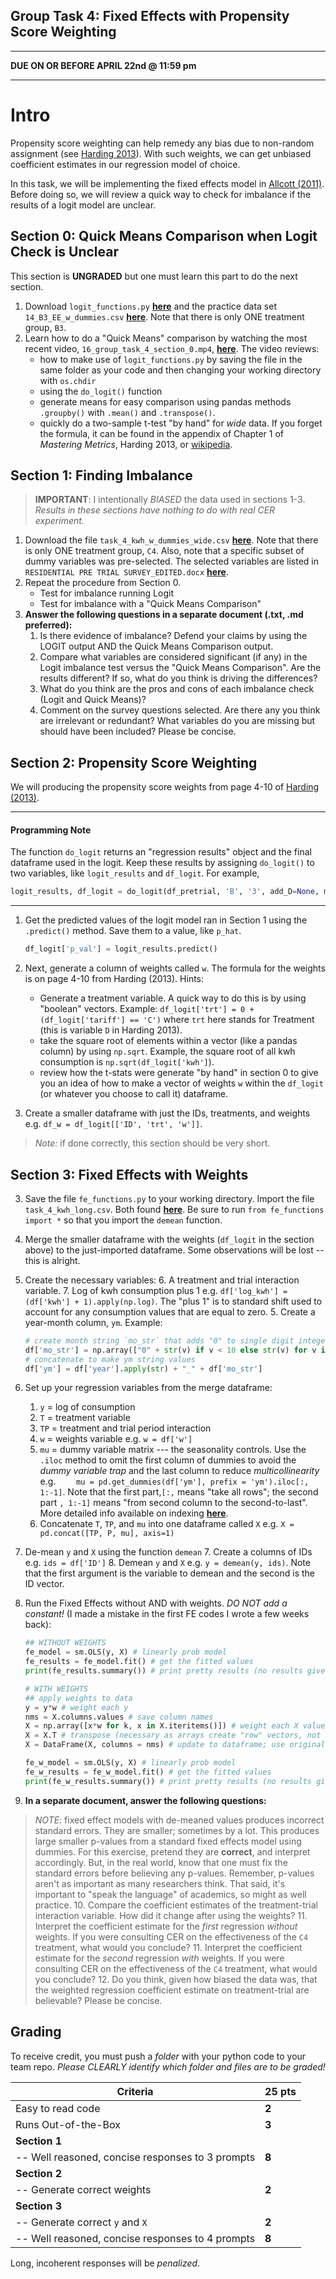 Group Task 4: Fixed Effects with Propensity Score Weighting
---

---

**DUE ON OR BEFORE APRIL 22nd @ 11:59 pm**

---

# Intro

Propensity score weighting can help remedy any bias due to non-random assignment  (see [Harding 2013][harding]). With such weights, we can get unbiased coefficient estimates in our regression model of choice.

In this task, we will be implementing the fixed effects model in [Allcott (2011)](https://files.nyu.edu/ha32/public/research/Allcott%202011%20JPubEc%20-%20Social%20Norms%20and%20Energy%20Conservation.pdf). Before doing so, we will review a quick way to check for imbalance if the results of a logit model are unclear.

## Section 0: Quick Means Comparison when Logit Check is Unclear

This section is **UNGRADED** but one must learn this part to do the next section.

1. Download `logit_functions.py` [**here**][1] and the practice data set `14_B3_EE_w_dummies.csv` [**here**][2]. Note that there is only ONE treatment group, `B3`.
2. Learn how to do a "Quick Means" comparison by watching the most recent video, `16_group_task_4_section_0.mp4`, [**here**][vid]. The video reviews:
	- how to make use of `logit_functions.py` by saving the file in the same folder as your code and then changing your working directory with `os.chdir`
	- using the `do_logit()` function
	- generate means for easy comparison using pandas methods `.groupby()` with `.mean()` and `.transpose()`.
	- quickly do a two-sample t-test "by hand" for *wide* data. If you forget the formula, it can be found in the appendix of Chapter 1 of *Mastering Metrics*, Harding 2013, or [wikipedia](http://en.wikipedia.org/wiki/Student%27s_t-test).

## Section 1: Finding Imbalance

>**IMPORTANT**: I intentionally *BIASED* the data used in sections 1-3. *Results in these sections have nothing to do with real CER experiment.*

1. Download the file `task_4_kwh_w_dummies_wide.csv` [**here**][2]. Note that there is only ONE treatment group, `C4`. Also, note that a specific subset of dummy variables was pre-selected. The selected variables are listed in `RESIDENTIAL PRE TRIAL SURVEY_EDITED.docx` [**here**][2].
2. Repeat the procedure from Section 0.
	- Test for imbalance running Logit
	- Test for imbalance with a "Quick Means Comparison"
3. **Answer the following questions in a separate document (.txt, .md preferred):**
	1. Is there evidence of imbalance? Defend your claims by using the LOGIT output AND the Quick Means Comparison output.
	2. Compare what variables are considered significant (if any) in the Logit imbalance test versus the "Quick Means Comparison". Are the results different? If so, what do you think is driving the differences?
	3. What do you think are the pros and cons of each imbalance check (Logit and Quick Means)?
	4. Comment on the survey questions selected. Are there any you think are irrelevant or redundant? What variables do you are missing but should have been included? Please be concise.

## Section 2: Propensity Score Weighting

We will producing the propensity score weights from page 4-10 of [Harding (2013)][harding].

---

#### Programming Note
The function `do_logit` returns an "regression results" object and the final dataframe used in the logit. Keep these results by assigning `do_logit()` to two variables, like `logit_results` and `df_logit`. For example,

```python
logit_results, df_logit = do_logit(df_pretrial, 'B', '3', add_D=None, mc=False)
```

---

1. Get the predicted values of the logit model ran in Section 1 using the `.predict()` method. Save them to a value, like `p_hat`.
	```python
	df_logit['p_val'] = logit_results.predict()
	```
	
2. Next, generate a column of weights called `w`. The formula for the weights is on page 4-10 from Harding (2013). Hints:
	- Generate a treatment variable. A quick way to do this is by using "boolean" vectors. Example: `df_logit['trt'] = 0 + (df_logit['tariff'] == 'C')` where `trt` here stands for Treatment (this is variable `D` in Harding 2013).
	- take the square root of elements within a vector (like a pandas column) by using `np.sqrt`. Example, the square root of all kwh consumption is `np.sqrt(df_logit['kwh']`).
	- review how the t-stats were generate "by hand" in section 0 to give you an idea of how to make a vector of weights `w` within the `df_logit` (or whatever you choose to call it) dataframe.
3. Create a smaller dataframe with just the IDs, treatments, and weights e.g. `df_w = df_logit[['ID', 'trt', 'w']]`.

>*Note:* if done correctly, this section should be very short. 


## Section 3: Fixed Effects with Weights

3. Save the file `fe_functions.py` to your working directory. Import the file `task_4_kwh_long.csv`. Both found [**here**][2]. Be sure to run `from fe_functions import *` so that you import the `demean` function.
4. Merge the smaller dataframe with the weights (`df_logit` in the section above) to the just-imported dataframe. Some observations will be lost -- this is alright.
5. Create the necessary variables:
	6. A treatment and trial interaction variable.
	7. Log of kwh consumption plus 1 e.g. `df['log_kwh'] = (df['kwh'] + 1).apply(np.log)`. The "plus 1" is to standard shift used to account for any consumption values that are equal to zero.
	5. Create a year-month column, `ym`. Example:
	```python
	# create month string `mo_str` that adds "0" to single digit integers
	df['mo_str'] = np.array(["0" + str(v) if v < 10 else str(v) for v in df['month']])
	# concatenate to make ym string values
	df['ym'] = df['year'].apply(str) + "_" + df['mo_str']
	```

7. Set up your regression variables from the merge dataframe:
	1. `y` = log of consumption
	2. `T` = treatment variable
	3. `TP` = treatment and trial period interaction
	4. `w` = weights variable e.g. `w = df['w']`
	2. `mu` = dummy variable matrix --- the seasonality controls. Use the `.iloc` method to omit the first column of dummies to avoid the *dummy variable trap* and the last column to reduce *multicollinearity* e.g. `	mu = pd.get_dummies(df['ym'], prefix = 'ym').iloc[:, 1:-1]`. Note that the first part,`[:,` means "take all rows"; the second part `, 1:-1]` means "from second column to the second-to-last". More detailed info available on indexing [**here**](http://pandas.pydata.org/pandas-docs/version/0.15.2/indexing.html).
	4. Concatenate `T`, `TP`, and `mu` into one dataframe called `X` e.g. `X = pd.concat([TP, P, mu], axis=1)`
6. De-mean `y` and `X` using the function `demean`
	7. Create a columns of IDs e.g. `ids = df['ID']`
	8. Demean `y` and `X` e.g. `y = demean(y, ids)`. Note that the first argument is the variable to demean and the second is the ID vector.
8. Run the Fixed Effects without AND with weights. *DO NOT add a constant!* (I made a mistake in the first FE codes I wrote a few weeks back):
	```python
	## WITHOUT WEIGHTS
	fe_model = sm.OLS(y, X) # linearly prob model
	fe_results = fe_model.fit() # get the fitted values
	print(fe_results.summary()) # print pretty results (no results given lack of obs)

	# WITH WEIGHTS
	## apply weights to data
	y = y*w # weight each y
	nms = X.columns.values # save column names
	X = np.array([x*w for k, x in X.iteritems()]) # weight each X value
	X = X.T # transpose (necessary as arrays create "row" vectors, not column)
	X = DataFrame(X, columns = nms) # update to dataframe; use original names

	fe_w_model = sm.OLS(y, X) # linearly prob model
	fe_w_results = fe_w_model.fit() # get the fitted values
	print(fe_w_results.summary()) # print pretty results (no results given lack of obs)
	```

9. **In a separate document, answer the following questions:**
>*NOTE*: fixed effect models with de-meaned values produces incorrect standard errors. They are smaller; sometimes by a lot. This produces large smaller p-values from a standard fixed effects model using dummies. For this exercise, pretend they are **correct**, and interpret accordingly. But, in the real world, know that one must fix the standard errors before believing any p-values. Remember, p-values aren't as important as many researchers think. That said, it's important to "speak the language" of academics, so might as well practice.
	10. Compare the coefficient estimates of the treatment-trial interaction variable. How did it change after using the weights?
	11. Interpret the coefficient estimate for the *first* regression *without* weights. If you were consulting CER on the effectiveness of the `C4` treatment, what would you conclude?
	11. Interpret the coefficient estimate for the *second* regression *with* weights. If you were consulting CER on the effectiveness of the `C4` treatment, what would you conclude?
	12. Do you think, given how biased the data was, that the weighted regression coefficient estimate on treatment-trial are believable? Please be concise.


## Grading

To receive credit, you must push a *folder* with your python code to your team repo. *Please CLEARLY identify which folder and files are to be graded!*

|Criteria 								| 	25 pts  	|
|---------------------------------------|---------------|
|Easy to read code 						|	**2**  		|
|Runs Out-of-the-Box					|	**3**		|
|**Section 1**                      	|  				|
|		 -- Well reasoned, concise responses to 3 prompts    | 	**8**	|
|**Section 2**                      	|  					|
|		 -- Generate correct weights		| 	**2**	|
|**Section 3**                      	|  					|
|		 -- Generate correct `y` and `X`		| 	**2**	|
|		 -- Well reasoned, concise responses to 4 prompts	| 	**8**	|


Long, incoherent responses will be *penalized*.

[1]: https://github.com/ultinomics/Duke_PUBPOL590/tree/master/10_fe_w_ps_weights "do_logit"
[2]: https://www.dropbox.com/sh/3yco7ur87mgpi3f/AACwUCRJ2_osUUClaVHK026la?dl=0 "task 4 dropbox"
[harding]: http://www.epri.com/abstracts/Pages/ProductAbstract.aspx?ProductId=000000003002001269 "harding"

[vid]: https://www.dropbox.com/sh/ccrvzpz5ynym5gn/AACV-MjrL9X01TSBkfLl3CQLa?dl=0 "quick_means"